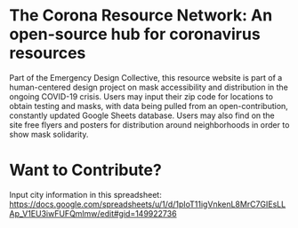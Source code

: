 # The Corona Resource Network: An open-source hub for coronavirus resources

Part of the Emergency Design Collective, this resource website is part of a human-centered design project on mask accessibility and distribution in the ongoing COVID-19 crisis. Users may input their zip code for locations to obtain testing and masks, with data being pulled from an open-contribution, constantly updated Google Sheets database. Users may also find on the site free flyers and posters for distribution around neighborhoods in order to show mask solidarity.

# Want to Contribute?

Input city information in this spreadsheet: https://docs.google.com/spreadsheets/u/1/d/1pIoT11igVnkenL8MrC7GIEsLLAp_V1EU3iwFUFQmlmw/edit#gid=149922736
